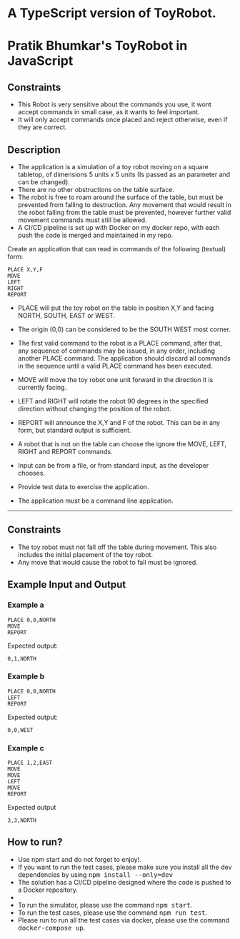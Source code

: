 # A TypeScript version of ToyRobot.
# Pratik Bhumkar's ToyRobot in JavaScript
## Constraints
 - This Robot is very sensitive about the commands you use, it wont accept commands in small case, as it wants to feel important.
 - It will only accept commands once placed and reject otherwise, even if they are correct.
 ## Description
- The application is a simulation of a toy robot moving on a square tabletop,
  of dimensions 5 units x 5 units (Is passed as an parameter and can be changed).
- There are no other obstructions on the table surface.
- The robot is free to roam around the surface of the table, but must be
  prevented from falling to destruction. Any movement that would result in the
  robot falling from the table must be prevented, however further valid
  movement commands must still be allowed.
- A CI/CD pipeline is set up with Docker on my docker repo, with each push the code is merged and maintained in my repo.

Create an application that can read in commands of the following (textual) form:

    PLACE X,Y,F
    MOVE
    LEFT
    RIGHT
    REPORT

- PLACE will put the toy robot on the table in position X,Y and facing NORTH,
  SOUTH, EAST or WEST.
- The origin (0,0) can be considered to be the SOUTH WEST most corner.
- The first valid command to the robot is a PLACE command, after that, any
  sequence of commands may be issued, in any order, including another PLACE
  command. The application should discard all commands in the sequence until
  a valid PLACE command has been executed.
- MOVE will move the toy robot one unit forward in the direction it is
  currently facing.
- LEFT and RIGHT will rotate the robot 90 degrees in the specified direction
  without changing the position of the robot.
- REPORT will announce the X,Y and F of the robot. This can be in any form,
  but standard output is sufficient.

- A robot that is not on the table can choose the ignore the MOVE, LEFT, RIGHT
  and REPORT commands.
- Input can be from a file, or from standard input, as the developer chooses.
- Provide test data to exercise the application.
- The application must be a command line application.
___
Constraints
-----------

- The toy robot must not fall off the table during movement. This also
  includes the initial placement of the toy robot.
- Any move that would cause the robot to fall must be ignored.

Example Input and Output
------------------------

### Example a

    PLACE 0,0,NORTH
    MOVE
    REPORT

Expected output:

    0,1,NORTH

### Example b

    PLACE 0,0,NORTH
    LEFT
    REPORT

Expected output:

    0,0,WEST

### Example c

    PLACE 1,2,EAST
    MOVE
    MOVE
    LEFT
    MOVE
    REPORT

Expected output

    3,3,NORTH
## How to run?
 - Use npm start and do not forget to enjoy!.
 - If you want to run the test cases, please make sure you install all the dev dependencies by using <span style="font-size:larger;">`npm install --only=dev`</span>
 - The solution has a CI/CD pipeline designed where the code is pushed to a Docker repository.
 - 
 - To run the simulator, please use the command <span style="font-size:larger;">`npm start`</span>.
 - To run the test cases, please use the command <span style="font-size:larger;">`npm run test`</span>.
 - Please run to run all the test cases via docker, please use the command <span style="font-size:larger;">`docker-compose up`</span>.